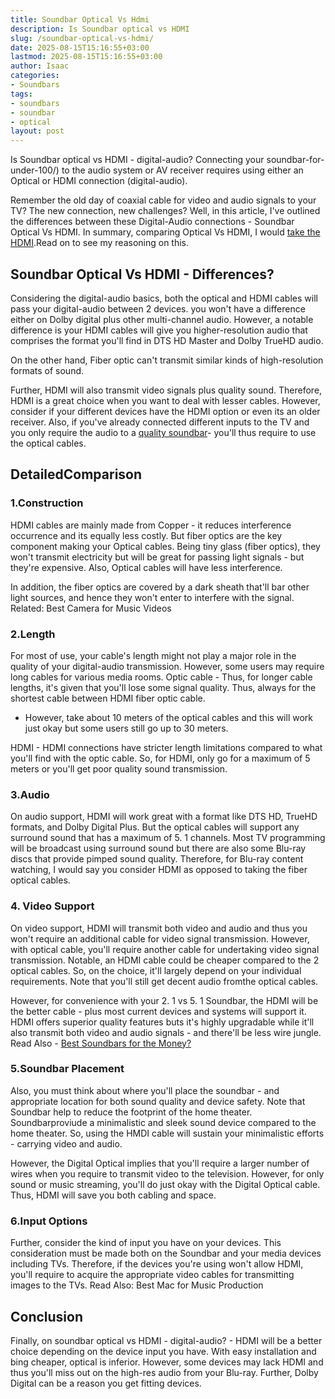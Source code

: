 ```yaml
---
title: Soundbar Optical Vs Hdmi
description: Is Soundbar optical vs HDMI
slug: /soundbar-optical-vs-hdmi/
date: 2025-08-15T15:16:55+03:00
lastmod: 2025-08-15T15:16:55+03:00
author: Isaac
categories:
- Soundbars
tags:
- soundbars
- soundbar
- optical
layout: post
---
```

Is Soundbar optical vs HDMI - digital-audio? Connecting your soundbar-for-under-100/) to the audio system or AV receiver requires using either an Optical or HDMI connection (digital-audio).

Remember the old day of coaxial cable for video and audio signals to your TV? The new connection, new challenges? Well, in this article, I've outlined the differences between these Digital-Audio connections - Soundbar Optical Vs HDMI. In summary, comparing Optical Vs HDMI, I would [take the HDMI](https://www.cnet.com/forums/discussions/why-would-it-matter-that-a-soundbar-doesn-t-have-hdmi-550351/).Read on to see my reasoning on this.

##  Soundbar Optical Vs HDMI - Differences?

Considering the digital-audio basics, both the optical and HDMI cables will pass your digital-audio between 2 devices. you won't have a difference either on Dolby digital plus other multi-channel audio. However, a notable difference is your HDMI cables will give you higher-resolution audio that comprises the format you'll find in DTS HD Master and Dolby TrueHD audio.

On the other hand, Fiber optic can't transmit similar kinds of high-resolution formats of sound.

Further, HDMI will also transmit video signals plus quality sound. Therefore, HDMI is a great choice when you want to deal with lesser cables. However, consider if your different devices have the HDMI option or even its an older receiver. Also, if you've already connected different inputs to the TV and you only require the audio to a [quality soundbar](https://pestpolicy.com/best-soundbars-under-300/)- you'll thus require to use the optical cables.

##  DetailedComparison

###  1.Construction

HDMI cables are mainly made from Copper - it reduces interference occurrence and its equally less costly. But fiber optics are the key component making your Optical cables. Being tiny glass (fiber optics), they won't transmit electricity but will be great for passing light signals - but they're expensive. Also, Optical cables will have less interference.

In addition, the fiber optics are covered by a dark sheath that'll bar other light sources, and hence they won't enter to interfere with the signal. Related: Best Camera for Music Videos

###  2.Length

For most of use, your cable's length might not play a major role in the quality of your digital-audio transmission. However, some users may require long cables for various media rooms. Optic cable - Thus, for longer cable lengths, it's given that you'll lose some signal quality. Thus, always for the shortest cable between HDMI fiber optic cable.

- However, take about 10 meters of the optical cables and this will work just okay but some users still go up to 30 meters.

HDMI - HDMI connections have stricter length limitations compared to what you'll find with the optic cable. So, for HDMI, only go for a maximum of 5 meters or you'll get poor quality sound transmission.

###  3.Audio

On audio support, HDMI will work great with a format like DTS HD, TrueHD formats, and Dolby Digital Plus. But the optical cables will support any surround sound that has a maximum of 5. 1 channels. Most TV programming will be broadcast using surround sound but there are also some Blu-ray discs that provide pimped sound quality. Therefore, for Blu-ray content watching, I would say you consider HDMI as opposed to taking the fiber optical cables.

###  4. Video Support

On video support, HDMI will transmit both video and audio and thus you won't require an additional cable for video signal transmission. However, with optical cable, you'll require another cable for undertaking video signal transmission. Notable, an HDMI cable could be cheaper compared to the 2 optical cables. So, on the choice, it'll largely depend on your individual requirements. Note that you'll still get decent audio fromthe optical cables.

However, for convenience with your 2. 1 vs 5. 1 Soundbar, the HDMI will be the better cable - plus most current devices and systems will support it. HDMI offers superior quality features buts it's highly upgradable while it'll also transmit both video and audio signals - and there'll be less wire jungle. Read Also - [Best Soundbars for the Money? ](https://pestpolicy.com/best-soundbars-for-the-money/)

###  5.Soundbar Placement

Also, you must think about where you'll place the soundbar - and appropriate location for both sound quality and device safety. Note that Soundbar help to reduce the footprint of the home theater. Soundbarproviude a minimalistic and sleek sound device compared to the home theater. So, using the HMDI cable will sustain your minimalistic efforts - carrying video and audio.

However, the Digital Optical implies that you'll require a larger number of wires when you require to transmit video to the television. However, for only sound or music streaming, you'll do just okay with the Digital Optical cable. Thus, HDMI will save you both cabling and space.

###  6.Input Options

Further, consider the kind of input you have on your devices. This consideration must be made both on the Soundbar and your media devices including TVs. Therefore, if the devices you're using won't allow HDMI, you'll require to acquire the appropriate video cables for transmitting images to the TVs. Read Also: Best Mac for Music Production

##  Conclusion

Finally, on soundbar optical vs HDMI - digital-audio? - HDMI will be a better choice depending on the device input you have. With easy installation and bing cheaper, optical is inferior. However, some devices may lack HDMI and thus you'll miss out on the high-res audio from your Blu-ray. Further, Dolby Digital can be a reason you get fitting devices.
